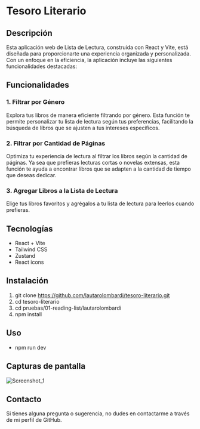 # Tesoro Literario

## Descripción

Esta aplicación web de Lista de Lectura, construida con React y Vite, está diseñada para proporcionarte una experiencia organizada y personalizada. Con un enfoque en la eficiencia, la aplicación incluye las siguientes funcionalidades destacadas:

## Funcionalidades

### 1. Filtrar por Género
Explora tus libros de manera eficiente filtrando por género. Esta función te permite personalizar tu lista de lectura según tus preferencias, facilitando la búsqueda de libros que se ajusten a tus intereses específicos.

### 2. Filtrar por Cantidad de Páginas
Optimiza tu experiencia de lectura al filtrar los libros según la cantidad de páginas. Ya sea que prefieras lecturas cortas o novelas extensas, esta función te ayuda a encontrar libros que se adapten a la cantidad de tiempo que deseas dedicar.

### 3. Agregar Libros a la Lista de Lectura
Elige tus libros favoritos y agrégalos a tu lista de lectura para leerlos cuando prefieras.

## Tecnologías

- React + Vite
- Tailwind CSS
- Zustand
- React icons

## Instalación

1. git clone https://github.com/lautarolombardi/tesoro-literario.git
2. cd tesoro-literario
3. cd pruebas/01-reading-list/lautarolombardi
4. npm install

## Uso

- npm run dev

## Capturas de pantalla

![Screenshot_1](https://github.com/lautarolombardi/tesoro-literario/assets/79491042/a090b993-e87e-421d-a001-6702656aabc1)

## Contacto

Si tienes alguna pregunta o sugerencia, no dudes en contactarme a través de mi perfil de GitHub.

